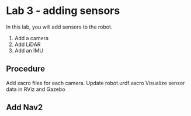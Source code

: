 # Lab 3 - adding sensors
In this lab, you will add sensors to the robot.

1. Add a camera
2. Add LiDAR
3. Add an IMU

## Procedure
Add xacro files for each camera.
Update robot.urdf.xacro
Visualize sensor data in RViz and Gazebo

## Add Nav2
